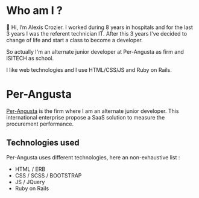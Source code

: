 # Who am I ? 

👋 Hi, I’m Alexis Crozier.
I worked during 8 years in hospitals and for the last 3 years I was the referent technician IT. After this 3 years I've decided to change of life and start a class to become a developer. 

So actually I'm an alternate junior developer at Per-Angusta as firm and ISITECH as school. 

I like web technologies and I use HTML/CSS/JS and Ruby on Rails. 

# Per-Angusta

[Per-Angusta](https://www.linkedin.com/company/per-angusta/mycompany/verification/) is the firm where I am an alternate junior developer. This international enterprise propose a SaaS solution to measure the procurement performance.

## Technologies used
Per-Angusta uses different technologies, here an non-exhaustive list :
  - HTML / ERB
  - CSS / SCSS / BOOTSTRAP
  - JS / JQuery
  - Ruby on Rails




<!---
AlexisCro/AlexisCro is a ✨ special ✨ repository because its `README.md` (this file) appears on your GitHub profile.
You can click the Preview link to take a look at your changes.
--->
